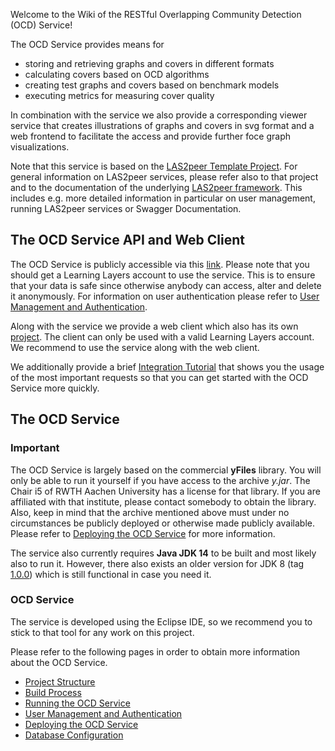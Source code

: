 Welcome to the Wiki of the RESTful Overlapping Community Detection (OCD) Service!

The OCD Service provides means for

+ storing and retrieving graphs and covers in different formats
+ calculating covers based on OCD algorithms
+ creating test graphs and covers based on benchmark models
+ executing metrics for measuring cover quality

In combination with the service we also provide a corresponding viewer service that creates illustrations of graphs and covers in svg format and a web frontend to facilitate the access and provide further foce graph visualizations.

Note that this service is based on the [LAS2peer Template Project](https://github.com/rwth-acis/LAS2peer-Template-Project). For general information on LAS2peer services, please refer also to that project and to the documentation of the underlying [LAS2peer framework](https://github.com/rwth-acis/LAS2peer). This includes e.g. more detailed information in particular on user management, running LAS2peer services or Swagger Documentation.

## **The OCD Service API and Web Client**

The OCD Service is publicly accessible via this [link](https://webocd.dbis.rwth-aachen.de/OCDWebClient/login.html). Please note that you should get a Learning Layers account to use the service. This is to ensure that your data is safe since otherwise anybody can access, alter and delete it anonymously. For information on user authentication please refer to [User Management and Authentication](https://github.com/rwth-acis/REST-OCD-Services/wiki/User-Management-and-Authentication).

Along with the service we provide a web client which also has its own [project](https://github.com/rwth-acis/OCD-Web-Client). The client can only be used with a valid Learning Layers account. We recommend to use the service along with the web client.


We additionally provide a brief [Integration Tutorial](https://github.com/rwth-acis/REST-OCD-Services/wiki/Integration-Tutorial) that shows you the usage of the most important requests so that you can get started with the OCD Service more quickly.

## **The OCD Service**

### **Important**
The OCD Service is largely based on the commercial **yFiles** library. You will only be able to run it yourself if you have access to the archive _y.jar_. The Chair i5 of RWTH Aachen University has a license for that library. If you are affiliated with that institute, please contact somebody to obtain the library. Also, keep in mind that the archive mentioned above must under no circumstances be publicly deployed or otherwise made publicly available. Please refer to [Deploying the OCD Service](https://github.com/rwth-acis/REST-OCD-Services/wiki/Deploying-the-OCD-Service) for more information.

The service also currently requires **Java JDK 14** to be built and most likely also to run it. However, there also exists an older version for JDK 8 (tag [1.0.0](https://github.com/rwth-acis/REST-OCD-Services/tree/1.0.0)) which is still functional in case you need it.

### **OCD Service**
The service is developed using the Eclipse IDE, so we recommend you to stick to that tool for any work on this project.

Please refer to the following pages in order to obtain more information about the OCD Service.

+ [Project Structure](https://github.com/rwth-acis/REST-OCD-Services/wiki/Project-Structure)
+ [Build Process](https://github.com/rwth-acis/REST-OCD-Services/wiki/Build-Process)
+ [Running the OCD Service](https://github.com/rwth-acis/REST-OCD-Services/wiki/Running-the-OCD-Service)
+ [User Management and Authentication](https://github.com/rwth-acis/REST-OCD-Services/wiki/User-Management-and-Authentication)
+ [Deploying the OCD Service](https://github.com/rwth-acis/REST-OCD-Services/wiki/Deploying-the-OCD-Service)
+ [Database Configuration](https://github.com/rwth-acis/REST-OCD-Services/wiki/Database-Configuration)